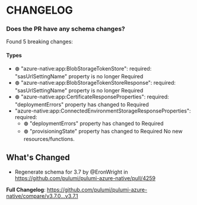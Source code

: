 # CHANGELOG

### Does the PR have any schema changes?

Found 5 breaking changes:

#### Types
- `🟢` "azure-native:app:BlobStorageTokenStore": required: "sasUrlSettingName" property is no longer Required
- `🟢` "azure-native:app:BlobStorageTokenStoreResponse": required: "sasUrlSettingName" property is no longer Required
- `🟢` "azure-native:app:CertificateResponseProperties": required: "deploymentErrors" property has changed to Required
- "azure-native:app:ConnectedEnvironmentStorageResponseProperties": required:
    - `🟢` "deploymentErrors" property has changed to Required
    - `🟢` "provisioningState" property has changed to Required
No new resources/functions.

<!-- Release notes generated using configuration in .github/release.yml at v3.7.1 -->

## What's Changed
* Regenerate schema for 3.7 by @EronWright in https://github.com/pulumi/pulumi-azure-native/pull/4259


**Full Changelog**: https://github.com/pulumi/pulumi-azure-native/compare/v3.7.0...v3.7.1